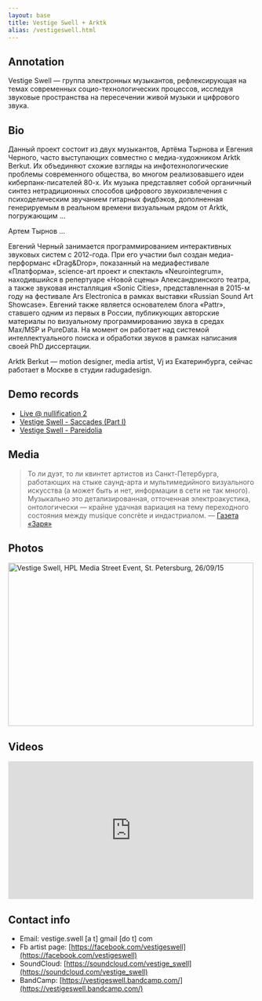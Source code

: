 ```yaml
---
layout: base
title: Vestige Swell + Arktk
alias: /vestigeswell.html
---
```


## Annotation

Vestige Swell — группа электронных музыкантов, рефлексирующая на темах
современных социо-технологических процессов, исследуя звуковые пространства на
пересечении живой музыки и цифрового звука.

## Bio

Данный проект состоит из двух музыкантов, Артёма Тырнова и Евгения Черного,
часто выступающих совместно с медиа-художником Arktk Berkut. Их объединяют
схожие взгляды на инфотехнологические проблемы современного общества, во многом
реализовавшего идеи киберпанк-писателей 80-х. Их музыка представляет собой
органичный синтез нетрадиционных способов цифрового звукоизвлечения с
психоделическим звучанием гитарных фидбэков, дополненная генерируемым в
реальном времени визуальным рядом от Arktk, погружающим …

Артем Тырнов …

Евгений Черный занимается программированием интерактивных звуковых систем с
2012-года. При его участии был создан медиа-перформанс «Drag&Drop», показанный
на медиафестивале «Платформа», science-art проект и спектакль «Neurointegrum»,
находившийся в репертуаре «Новой сцены» Александринского театра, а также
звуковая инсталляция «Sonic Cities», представленная в 2015-м году на фестивале
Ars Electronica в рамках выставки «Russian Sound Art Showcase». Евгений также
является основателем блога «Pattr», ставшего одним из первых в России,
публикующих авторские материалы по визуальному программированию звука в средах
Max/MSP и PureData. На момент он работает над системой интеллектуального поиска
и обработки звуков в рамках написания своей PhD диссертации.

Arktk Berkut — motion designer, media artist, Vj из Екатеринбурга, сейчас
работает в Москве в студии radugadesign.

## Demo records

- [Live @ nullification 2](https://soundcloud.com/vestige_swell/live-nullification-ii)
- [Vestige Swell - Saccades (Part I)](https://nullsonics.bandcamp.com/track/vestige-swell-saccades-part-i)
- [Vestige Swell - Pareidolia](https://soundcloud.com/nullsonics/vestige-swell-pareidolia)

## Media

> То ли дуэт, то ли квинтет артистов из Санкт-Петербурга, работающих на стыке саунд-арта и мультимедийного визуального искусства (а может быть и нет, информации в сети не так много). Музыкально это детализированная, отточенная электроакустика, онтологически — крайне удачная вариация на тему переходного состояния между musique concrète и индастриалом. — [Газета «Заря»](http://syg.ma/@zarya/radar-diesiat-novykh-muzykantov-iz-rossii)

## Photos

<a data-flickr-embed="true" data-context="true"  href="https://www.flickr.com/photos/152651933@N02/32897988270/in/album-72157678783161422/" title="Vestige Swell,  HPL Media Street Event, St. Petersburg, 26/09/15"><img src="https://c1.staticflickr.com/3/2886/32897988270_e21195349c.jpg" width="500" height="333" alt="Vestige Swell,  HPL Media Street Event, St. Petersburg, 26/09/15"></a><script async src="//embedr.flickr.com/assets/client-code.js" charset="utf-8"></script>

## Videos

<iframe width="500" height="281" src="https://www.youtube.com/embed/Ebl5_gvKvxc?list=UUG4Fh9IWleqnNHTYHdi77nA" frameborder="0" allowfullscreen></iframe>

## Contact info

- Email: vestige.swell [a t] gmail [do t] com
- Fb artist page: [https://facebook.com/vestigeswell](https://facebook.com/vestigeswell)
- SoundCloud: [https://soundcloud.com/vestige_swell](https://soundcloud.com/vestige_swell)
- BandCamp: [https://vestigeswell.bandcamp.com/](https://vestigeswell.bandcamp.com/)


